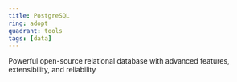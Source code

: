 ```yaml
---
title: PostgreSQL
ring: adopt
quadrant: tools
tags: [data]
---
```


Powerful open-source relational database with advanced features, extensibility, and reliability
